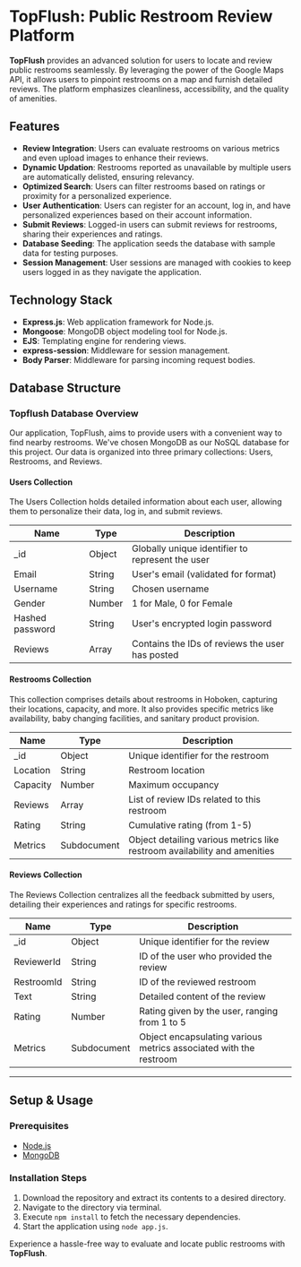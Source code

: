 # TopFlush: Public Restroom Review Platform

**TopFlush** provides an advanced solution for users to locate and review public restrooms seamlessly. By leveraging the power of the Google Maps API, it allows users to pinpoint restrooms on a map and furnish detailed reviews. The platform emphasizes cleanliness, accessibility, and the quality of amenities.

## Features

- **Review Integration**: Users can evaluate restrooms on various metrics and even upload images to enhance their reviews.
- **Dynamic Updation**: Restrooms reported as unavailable by multiple users are automatically delisted, ensuring relevancy.
- **Optimized Search**: Users can filter restrooms based on ratings or proximity for a personalized experience.
- **User Authentication**: Users can register for an account, log in, and have personalized experiences based on their account information.
- **Submit Reviews**: Logged-in users can submit reviews for restrooms, sharing their experiences and ratings.
- **Database Seeding**: The application seeds the database with sample data for testing purposes.
- **Session Management**: User sessions are managed with cookies to keep users logged in as they navigate the application.

## Technology Stack

- **Express.js**: Web application framework for Node.js.
- **Mongoose**: MongoDB object modeling tool for Node.js.
- **EJS**: Templating engine for rendering views.
- **express-session**: Middleware for session management.
- **Body Parser**: Middleware for parsing incoming request bodies.

## Database Structure

### Topflush Database Overview

Our application, TopFlush, aims to provide users with a convenient way to find nearby restrooms. We've chosen MongoDB as our NoSQL database for this project. Our data is organized into three primary collections: Users, Restrooms, and Reviews.

#### **Users Collection**

The Users Collection holds detailed information about each user, allowing them to personalize their data, log in, and submit reviews.

| Name            | Type     | Description                                                  |
|-----------------|----------|--------------------------------------------------------------|
| _id             | Object   | Globally unique identifier to represent the user             |
| Email           | String   | User's email (validated for format)                          |
| Username        | String   | Chosen username                                              |
| Gender          | Number   | 1 for Male, 0 for Female                                     |
| Hashed password | String   | User's encrypted login password                              |
| Reviews         | Array    | Contains the IDs of reviews the user has posted              |

#### **Restrooms Collection**

This collection comprises details about restrooms in Hoboken, capturing their locations, capacity, and more. It also provides specific metrics like availability, baby changing facilities, and sanitary product provision.

| Name      | Type       | Description                                                                 |
|-----------|------------|-----------------------------------------------------------------------------|
| _id       | Object     | Unique identifier for the restroom                                          |
| Location  | String     | Restroom location                                                           |
| Capacity  | Number     | Maximum occupancy                                                           |
| Reviews   | Array      | List of review IDs related to this restroom                                 |
| Rating    | String     | Cumulative rating (from 1-5)                                                |
| Metrics   | Subdocument| Object detailing various metrics like restroom availability and amenities    |

#### **Reviews Collection**

The Reviews Collection centralizes all the feedback submitted by users, detailing their experiences and ratings for specific restrooms.

| Name       | Type       | Description                                                          |
|------------|------------|----------------------------------------------------------------------|
| _id        | Object     | Unique identifier for the review                                     |
| ReviewerId | String     | ID of the user who provided the review                               |
| RestroomId | String     | ID of the reviewed restroom                                          |
| Text       | String     | Detailed content of the review                                       |
| Rating     | Number     | Rating given by the user, ranging from 1 to 5                        |
| Metrics    | Subdocument| Object encapsulating various metrics associated with the restroom     |

---

## Setup & Usage

### Prerequisites

- [Node.js](https://nodejs.org/en/)
- [MongoDB](https://www.mongodb.com/)

### Installation Steps

1. Download the repository and extract its contents to a desired directory.
2. Navigate to the directory via terminal.
3. Execute `npm install` to fetch the necessary dependencies.
4. Start the application using `node app.js`.

Experience a hassle-free way to evaluate and locate public restrooms with **TopFlush**.

